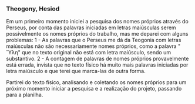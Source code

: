 ### Theogony, Hesiod
 Em um primeiro momento iniciei a pesquisa dos nomes próprios através do Perseus, por conta das palavras iniciadas em letras maiúsculas serem possivelmente os nomes próprios do trabalho, mas me deparei com alguns problemas:
 1 - As palavras que o Perseus me dá da Teogonia com letras maiúsculas não são necessariamente nomes próprios, como a palavra " Ὕλη" que no texto original não está com letra maiúsculo, sendo um substantivo. 
 2 - A contagem de palavras de nomes próprios provavelmente está errada, invista que no texto físico há muito mais palavras iniciadas por letra maiúsculo e que terei que marca-las de outra forma. 

Partirei do texto físico, analisando e coletando os nomes próprios para um próximo momento iniciar a pesquisa e a realização do projeto, passando para a planilha. 
